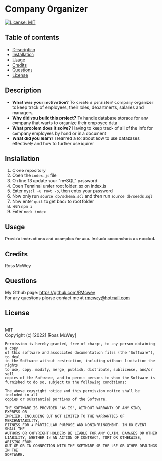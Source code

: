 # Company Organizer

[![License: MIT](https://img.shields.io/badge/License-MIT-yellow.svg)](https://opensource.org/licenses/MIT)
<br>

## Table of contents
* [Description](#description)
* [Installation](#installation)
* [Usage](#usage)
* [Credits](#credits)
* [Questions](#questions)
* [License](#license)
    

## Description 

- **What was your motivation?** To create a persistent company organizer to keep track of employees, their roles, departments, salaries and managers.
- **Why did you build this project?** To handle database storage for any company that wants to organize their employee data
- **What problem does it solve?** Having to keep track of all of the info for company employees by hand or in a document
- **What did you learn?** I leanred a lot about how to use databases effectively and how to further use iquirer

## Installation

1. Clone repository
2. Open the `index.js` file
3. On line 13 update your "mySQL" password
4. Open Terminal under root folder, so on index.js
5. Enter `mysql -u root -p`, then enter your password.
6. Now only run `source db/schema.sql` and then run `source db/seeds.sql`
7. Now enter `quit` to get back to root folder
8. Run `npm i`
9. Enter `node index`


## Usage

Provide instructions and examples for use. Include screenshots as needed.

## Credits
Ross McWey

## Questions
My Github page: https://github.com/RMcwey
<br>
For any questions please contact me at rmcwey@hotmail.com

## License 
<br>
MIT
<br>
Copyright (c) [2022] [Ross McWey]

    Permission is hereby granted, free of charge, to any person obtaining a copy
    of this software and associated documentation files (the "Software"), to deal
    in the Software without restriction, including without limitation the rights
    to use, copy, modify, merge, publish, distribute, sublicense, and/or sell
    copies of the Software, and to permit persons to whom the Software is
    furnished to do so, subject to the following conditions:
    
    The above copyright notice and this permission notice shall be included in all
    copies or substantial portions of the Software.
    
    THE SOFTWARE IS PROVIDED "AS IS", WITHOUT WARRANTY OF ANY KIND, EXPRESS OR
    IMPLIED, INCLUDING BUT NOT LIMITED TO THE WARRANTIES OF MERCHANTABILITY,
    FITNESS FOR A PARTICULAR PURPOSE AND NONINFRINGEMENT. IN NO EVENT SHALL THE
    AUTHORS OR COPYRIGHT HOLDERS BE LIABLE FOR ANY CLAIM, DAMAGES OR OTHER
    LIABILITY, WHETHER IN AN ACTION OF CONTRACT, TORT OR OTHERWISE, ARISING FROM,
    OUT OF OR IN CONNECTION WITH THE SOFTWARE OR THE USE OR OTHER DEALINGS IN THE
    SOFTWARE.
    
